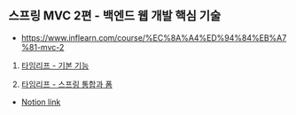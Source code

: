 ## 스프링 MVC 2편 - 백엔드 웹 개발 핵심 기술

- https://www.inflearn.com/course/%EC%8A%A4%ED%94%84%EB%A7%81-mvc-2

1. [타임리프 - 기본 기능](https://github.com/kyh1126/TIL/blob/main/lecture/%EC%8A%A4%ED%94%84%EB%A7%81_MVC_2%ED%8E%B8/1_%ED%83%80%EC%9E%84%EB%A6%AC%ED%94%84-%EA%B8%B0%EB%B3%B8_%EA%B8%B0%EB%8A%A5.md)

2. [타임리프 - 스프링 통합과 폼](https://github.com/kyh1126/TIL/blob/main/lecture/%EC%8A%A4%ED%94%84%EB%A7%81_MVC_2%ED%8E%B8/2_%ED%83%80%EC%9E%84%EB%A6%AC%ED%94%84-%EC%8A%A4%ED%94%84%EB%A7%81_%ED%86%B5%ED%95%A9%EA%B3%BC_%ED%8F%BC.md)


- [Notion link](https://www.notion.so/MVC-2-3452a6a47a68417f8f2c51916f5861f1)
